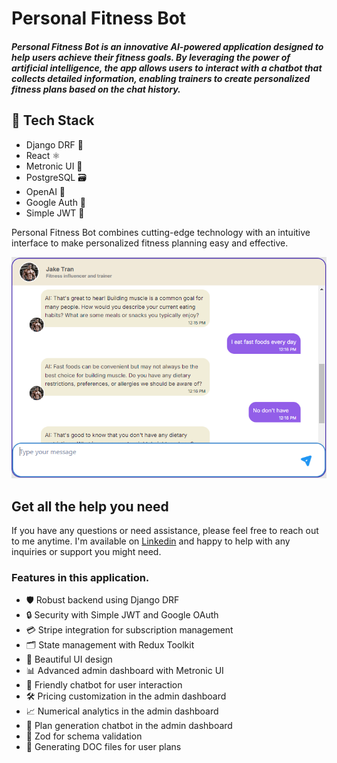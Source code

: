 # Personal Fitness Bot

##### Personal Fitness Bot is an innovative AI-powered application designed to help users achieve their fitness goals. By leveraging the power of artificial intelligence, the app allows users to interact with a chatbot that collects detailed information, enabling trainers to create personalized fitness plans based on the chat history.

## 🚀 Tech Stack

- Django DRF 🐍
- React ⚛️
- Metronic UI 🎨
- PostgreSQL 🗃️
- OpenAI 🤖
- Google Auth 🔐
- Simple JWT 🔑

Personal Fitness Bot combines cutting-edge technology with an intuitive interface to make personalized fitness planning easy and effective.

![Application Logo](https://github.com/nathan-assefa/AI_Fitness_Coach/blob/main/frontend-react/public/ptmx_chat_page.PNG)

## Get all the help you need

If you have any questions or need assistance, please feel free to reach out to me anytime. I'm available on [Linkedin](https://www.linkedin.com/in/nathan-assefa-9ba017253/) and happy to help with any inquiries or support you might need.

### Features in this application.

- 🛡️ Robust backend using Django DRF
- 🔒 Security with Simple JWT and Google OAuth
- 💳 Stripe integration for subscription management
- 🗂️ State management with Redux Toolkit
- 🎨 Beautiful UI design
- 📊 Advanced admin dashboard with Metronic UI
- 🤖 Friendly chatbot for user interaction
- 🛠️ Pricing customization in the admin dashboard
- 📈 Numerical analytics in the admin dashboard
- 📅 Plan generation chatbot in the admin dashboard
- 📝 Zod for schema validation
- 📄 Generating DOC files for user plans
